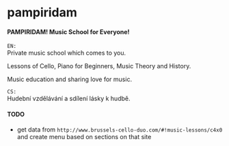 # pampiridam

#### PAMPIRIDAM! Music School for Everyone! 

`EN:`  
Private music school which comes to you.

Lessons of Cello, Piano for Beginners, Music Theory and History.

Music education and sharing love for music.

`CS:`  
Hudební vzdělávání a sdílení lásky k hudbě.


#### TODO
- get data from `http://www.brussels-cello-duo.com/#!music-lessons/c4x0` and create menu based on sections on that site